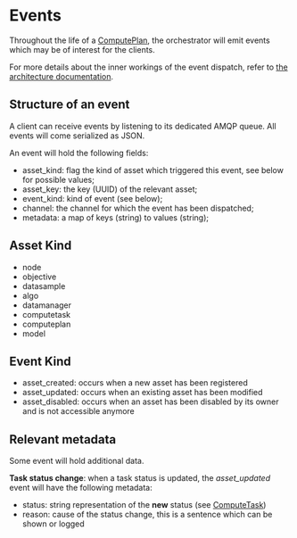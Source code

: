 # Events

Throughout the life of a [ComputePlan](./assets/computeplan.md), the orchestrator will emit events which may be of interest for the clients.

For more details about the inner workings of the event dispatch, refer to [the architecture documentation](./architecture.md).

## Structure of an event

A client can receive events by listening to its dedicated AMQP queue.
All events will come serialized as JSON.

An event will hold the following fields:

- asset_kind: flag the kind of asset which triggered this event, see below for possible values;
- asset_key: the key (UUID) of the relevant asset;
- event_kind: kind of event (see below);
- channel: the channel for which the event has been dispatched;
- metadata: a map of keys (string) to values (string);

## Asset Kind

- node
- objective
- datasample
- algo
- datamanager
- computetask
- computeplan
- model

## Event Kind

- asset_created: occurs when a new asset has been registered
- asset_updated: occurs when an existing asset has been modified
- asset_disabled: occurs when an asset has been disabled by its owner and is not accessible anymore

## Relevant metadata

Some event will hold additional data.

**Task status change**: when a task status is updated, the *asset_updated* event will have the following metadata:

- status: string representation of the **new** status (see [ComputeTask](./assets/computetask.md))
- reason: cause of the status change, this is a sentence which can be shown or logged
